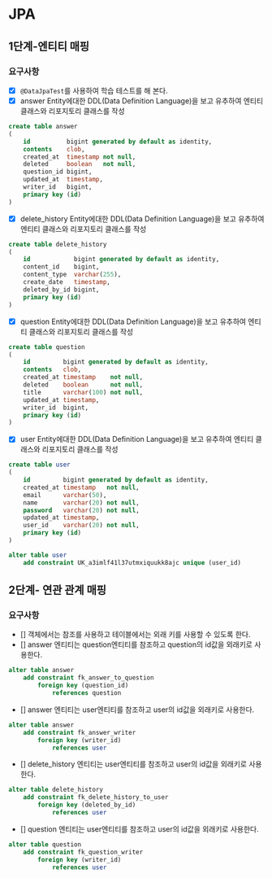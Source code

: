 # JPA
## 1단계-엔티티 매핑
### 요구사항
- [x] `@DataJpaTest`를 사용하여 학습 테스트를 해 본다.
- [x] answer Entity에대한 DDL(Data Definition Language)을 보고 유추하여 엔티티 클래스와 리포지토리 클래스를 작성
```SQL
create table answer
(
    id          bigint generated by default as identity,
    contents    clob,
    created_at  timestamp not null,
    deleted     boolean   not null,
    question_id bigint,
    updated_at  timestamp,
    writer_id   bigint,
    primary key (id)
)
```
- [x] delete_history Entity에대한 DDL(Data Definition Language)을 보고 유추하여 엔티티 클래스와 리포지토리 클래스를 작성
```SQL
create table delete_history
(
    id            bigint generated by default as identity,
    content_id    bigint,
    content_type  varchar(255),
    create_date   timestamp,
    deleted_by_id bigint,
    primary key (id)
)
```
- [x] question Entity에대한 DDL(Data Definition Language)을 보고 유추하여 엔티티 클래스와 리포지토리 클래스를 작성
```SQL
create table question
(
    id         bigint generated by default as identity,
    contents   clob,
    created_at timestamp    not null,
    deleted    boolean      not null,
    title      varchar(100) not null,
    updated_at timestamp,
    writer_id  bigint,
    primary key (id)
)
```
- [x] user Entity에대한 DDL(Data Definition Language)을 보고 유추하여 엔티티 클래스와 리포지토리 클래스를 작성
```SQL
create table user
(
    id         bigint generated by default as identity,
    created_at timestamp   not null,
    email      varchar(50),
    name       varchar(20) not null,
    password   varchar(20) not null,
    updated_at timestamp,
    user_id    varchar(20) not null,
    primary key (id)
)

alter table user
    add constraint UK_a3imlf41l37utmxiquukk8ajc unique (user_id)
```

## 2단계- 연관 관계 매핑
### 요구사항
- [] 객체에서는 참조를 사용하고 테이블에서는 외래 키를 사용할 수 있도록 한다.
- [] answer 엔티티는 question엔티티를 참조하고 question의 id값을 외래키로 사용한다.
```sql
alter table answer
    add constraint fk_answer_to_question
        foreign key (question_id)
            references question
```
- [] answer 엔티티는 user엔티티를 참조하고 user의 id값을 외래키로 사용한다.
```sql
alter table answer
    add constraint fk_answer_writer
        foreign key (writer_id)
            references user
```
- [] delete_history 엔티티는 user엔티티를 참조하고 user의 id값을 외래키로 사용한다.
```sql
alter table delete_history
    add constraint fk_delete_history_to_user
        foreign key (deleted_by_id)
            references user
```
- [] question 엔티티는 user엔티티를 참조하고 user의 id값을 외래키로 사용한다.
```sql
alter table question
    add constraint fk_question_writer
        foreign key (writer_id)
            references user
```